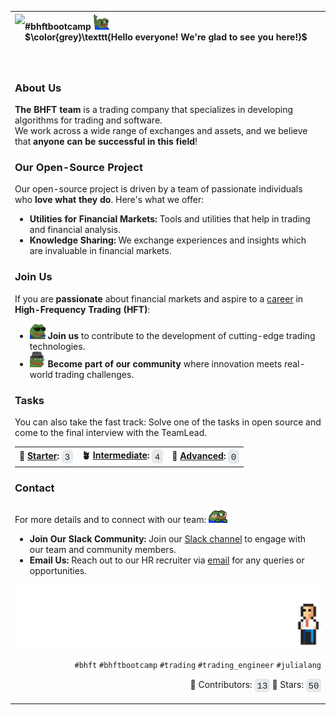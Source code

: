 <div>
<table>
  <tr>
    <th colspan=2 align=left>
    <img src=https://avatars.githubusercontent.com/u/154593302?s=200&v=4 height=80 align=left>
      <div align=left>
        #bhftbootcamp 
        <img src="https://github.com/bhftbootcamp/.github/blob/master/assets/pepe/hey.gif" width="25" height="25" /> <br>
        $\color{grey}\texttt{Hello everyone! We're glad to see you here!}$
      </div>
    </th>
  </tr>
  <tr>
    <td colspan=2>
      <p>
        
### About Us

**The BHFT team** is a trading company that specializes in developing algorithms for trading and software.  
We work across a wide range of exchanges and assets, and we believe that **anyone can be successful in this field**!

### Our Open-Source Project

Our open-source project is driven by a team of passionate individuals who **love what they do**. Here's what we offer:

- **Utilities for Financial Markets:** Tools and utilities that help in trading and financial analysis.
- **Knowledge Sharing:** We exchange experiences and insights which are invaluable in financial markets.

### Join Us

If you are **passionate** about financial markets and aspire to a <a href=https://github.com/bhftbootcamp/.github/blob/master/careers/vacancies.md>career</a> in **High-Frequency Trading (HFT)**:
- <img src=https://github.com/bhftbootcamp/.github/blob/master/assets/pepe/hackerman.gif height=25px> **Join us** to contribute to the development of cutting-edge trading technologies.
- <img src=https://github.com/bhftbootcamp/.github/blob/master/assets/pepe/greet.gif height=25px> **Become part of our community** where innovation meets real-world trading challenges.

### Tasks

You can also take the fast track: Solve one of the tasks in open source and come to the final interview with the TeamLead.

<table>
<tr>
<th>🌱 <a href="https://github.com/search?q=org%3Abhftbootcamp+is%3Aissue+is%3Aopen+label%3Astarter_task&type=issues" >Starter</a>:
<picture>
  <source media="(prefers-color-scheme: dark)" srcset=https://github.com/bhftbootcamp/.github/blob/master/assets/stats/dark/starter_task.svg>
  <source media="(prefers-color-scheme: light)" srcset=https://github.com/bhftbootcamp/.github/blob/master/assets/stats/light/starter_task.svg>
  <img src=https://github.com/bhftbootcamp/.github/blob/master/assets/stats/light/starter_task.svg height=22px align=center>
</picture>
</th>
<th>🪴 <a href="https://github.com/search?q=org%3Abhftbootcamp+is%3Aissue+is%3Aopen+label%3Aintermediate_task&type=issues" >Intermediate</a>:
<picture>
  <source media="(prefers-color-scheme: dark)" srcset=https://github.com/bhftbootcamp/.github/blob/master/assets/stats/dark/intermediate_task.svg>
  <source media="(prefers-color-scheme: light)" srcset=https://github.com/bhftbootcamp/.github/blob/master/assets/stats/light/intermediate_task.svg>
  <img src=https://github.com/bhftbootcamp/.github/blob/master/assets/stats/light/intermediate_task.svg height=22px align=center>
</picture>
</th>
<th>🌳 <a href="https://github.com/search?q=org%3Abhftbootcamp+is%3Aissue+is%3Aopen+label%3Aadvanced_task&type=issues" >Advanced</a>:
<picture>
  <source media="(prefers-color-scheme: dark)" srcset=https://github.com/bhftbootcamp/.github/blob/master/assets/stats/dark/advanced_task.svg>
  <source media="(prefers-color-scheme: light)" srcset=https://github.com/bhftbootcamp/.github/blob/master/assets/stats/light/advanced_task.svg>
  <img src=https://github.com/bhftbootcamp/.github/blob/master/assets/stats/light/advanced_task.svg height=22px align=center>
</picture>
</th>
</tr>
</table>

### Contact

For more details and to connect with our team: <img src=https://github.com/bhftbootcamp/.github/blob/master/assets/pepe/cute.gif height=30px>

- **Join Our Slack Community:** Join our [Slack channel](https://join.slack.com/t/bhftbootcamp/shared_invite/zt-2gsw6a5uu-AW6rjmXbEgNj4TeaRc~BXA) to engage with our team and community members.
- **Email Us:** Reach out to our HR recruiter via [email](mailto:epopova@bhft.com) for any queries or opportunities.

<img src=https://github.com/bhftbootcamp/.github/blob/master/assets/bhftbootcamp.gif>
      </p>
      <p align=right>
<code>#bhft</code> <code>#bhftbootcamp</code> <code>#trading</code> <code>#trading_engineer</code>  <code>#julialang</code>
      </p>
      <p align=right>
👥 Contributors:
<picture>
  <source media="(prefers-color-scheme: dark)" srcset=https://github.com/bhftbootcamp/.github/blob/master/assets/stats/dark/contributors.svg>
  <source media="(prefers-color-scheme: light)" srcset=https://github.com/bhftbootcamp/.github/blob/master/assets/stats/light/contributors.svg>
  <img src=https://github.com/bhftbootcamp/.github/blob/master/assets/stats/light/contributors.svg height=22px align=center>
</picture>
🌟 Stars:
<picture>
  <source media="(prefers-color-scheme: dark)" srcset=https://github.com/bhftbootcamp/.github/blob/master/assets/stats/dark/stargazers.svg>
  <source media="(prefers-color-scheme: light)" srcset=https://github.com/bhftbootcamp/.github/blob/master/assets/stats/light/stargazers.svg>
  <img src=https://github.com/bhftbootcamp/.github/blob/master/assets/stats/light/stargazers.svg height=22px align=center>
</picture>
      </p>
    </td>
  </tr>
</table>
</div>
